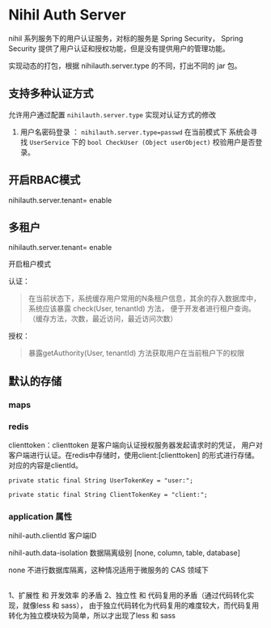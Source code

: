 # Nihil Auth Server

nihil 系列服务下的用户认证服务，对标的服务是 Spring Security，
Spring Security 提供了用户认证和授权功能，但是没有提供用户的管理功能。

实现动态的打包，根据 nihilauth.server.type 的不同，打出不同的 jar 包。



## 支持多种认证方式

允许用户通过配置 `nihilauth.server.type` 实现对认证方式的修改

1. 用户名密码登录 ： `nihilauth.server.type=passwd`
   在当前模式下 系统会寻找 `UserService` 下的 `bool CheckUser (Object userObject)` 校验用户是否登录。
   


## 开启RBAC模式

nihilauth.server.tenant= enable


## 多租户

nihilauth.server.tenant= enable

开启租户模式

认证：
>在当前状态下，系统缓存用户常用的N条租户信息，其余的存入数据库中，系统应该暴露 check(User, tenantId) 方法，
便于开发者进行租户查询。（缓存方法，次数，最近访问，最近访问次数）

授权：
>暴露getAuthority(User, tenantId) 方法获取用户在当前租户下的权限
   


## 默认的存储

### maps


### redis
clienttoken：clienttoken 是客户端向认证授权服务器发起请求时的凭证，
用户对客户端进行认证。在redis中存储时，使用client:[clienttoken] 的形式进行存储。
对应的内容是clientId。


    private static final String UserTokenKey = "user:";

    private static final String ClientTokenKey = "client:";


### application 属性

nihil-auth.clientId 客户端ID

nihil-auth.data-isolation 数据隔离级别 [none, column, table, database]

none 不进行数据库隔离，这种情况适用于微服务的 CAS 领域下 


## 
1、扩展性 和 开发效率 的矛盾
2、独立性 和 代码复用的矛盾（通过代码转化实现，就像less 和 sass），
由于独立代码转化为代码复用的难度较大，而代码复用转化为独立模块较为简单，所以才出现了less 和 sass
